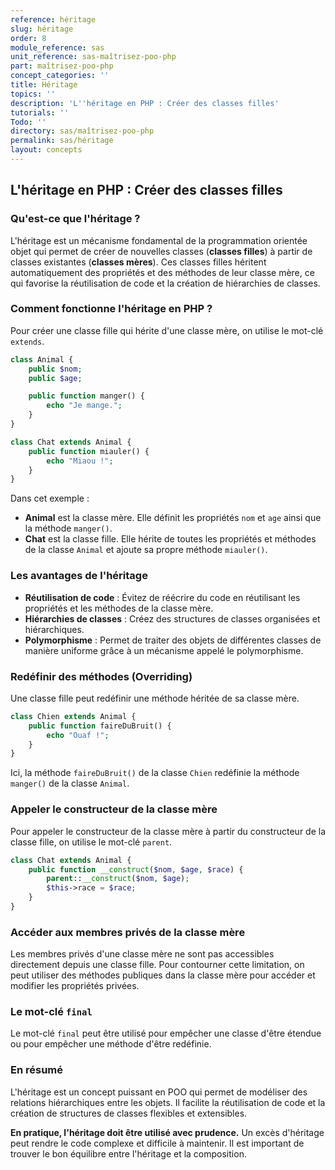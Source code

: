 ```yaml
---
reference: héritage
slug: héritage
order: 8
module_reference: sas
unit_reference: sas-maîtrisez-poo-php
part: maîtrisez-poo-php
concept_categories: ''
title: Héritage
topics: ''
description: 'L''héritage en PHP : Créer des classes filles'
tutorials: ''
Todo: ''
directory: sas/maîtrisez-poo-php
permalink: sas/héritage
layout: concepts
---
```




## L'héritage en PHP : Créer des classes filles

### Qu'est-ce que l'héritage ?

L'héritage est un mécanisme fondamental de la programmation orientée objet qui permet de créer de nouvelles classes (**classes filles**) à partir de classes existantes (**classes mères**). Ces classes filles héritent automatiquement des propriétés et des méthodes de leur classe mère, ce qui favorise la réutilisation de code et la création de hiérarchies de classes.

### Comment fonctionne l'héritage en PHP ?

Pour créer une classe fille qui hérite d'une classe mère, on utilise le mot-clé `extends`.

```php
class Animal {
    public $nom;
    public $age;

    public function manger() {
        echo "Je mange.";
    }
}

class Chat extends Animal {
    public function miauler() {
        echo "Miaou !";
    }
}
```

Dans cet exemple :

* **Animal** est la classe mère. Elle définit les propriétés `nom` et `age` ainsi que la méthode `manger()`.
* **Chat** est la classe fille. Elle hérite de toutes les propriétés et méthodes de la classe `Animal` et ajoute sa propre méthode `miauler()`.

### Les avantages de l'héritage

* **Réutilisation de code** : Évitez de réécrire du code en réutilisant les propriétés et les méthodes de la classe mère.
* **Hiérarchies de classes** : Créez des structures de classes organisées et hiérarchiques.
* **Polymorphisme** : Permet de traiter des objets de différentes classes de manière uniforme grâce à un mécanisme appelé le polymorphisme.

### Redéfinir des méthodes (Overriding)

Une classe fille peut redéfinir une méthode héritée de sa classe mère.

```php
class Chien extends Animal {
    public function faireDuBruit() {
        echo "Ouaf !";
    }
}
```

Ici, la méthode `faireDuBruit()` de la classe `Chien` redéfinie la méthode `manger()` de la classe `Animal`.

### Appeler le constructeur de la classe mère

Pour appeler le constructeur de la classe mère à partir du constructeur de la classe fille, on utilise le mot-clé `parent`.

```php
class Chat extends Animal {
    public function __construct($nom, $age, $race) {
        parent::__construct($nom, $age);
        $this->race = $race;
    }
}
```

### Accéder aux membres privés de la classe mère

Les membres privés d'une classe mère ne sont pas accessibles directement depuis une classe fille. Pour contourner cette limitation, on peut utiliser des méthodes publiques dans la classe mère pour accéder et modifier les propriétés privées.

### Le mot-clé `final`

Le mot-clé `final` peut être utilisé pour empêcher une classe d'être étendue ou pour empêcher une méthode d'être redéfinie.

### En résumé

L'héritage est un concept puissant en POO qui permet de modéliser des relations hiérarchiques entre les objets. Il facilite la réutilisation de code et la création de structures de classes flexibles et extensibles.

**En pratique, l'héritage doit être utilisé avec prudence.** Un excès d'héritage peut rendre le code complexe et difficile à maintenir. Il est important de trouver le bon équilibre entre l'héritage et la composition.



